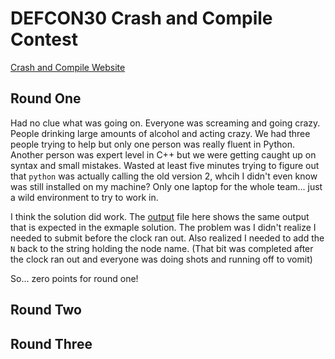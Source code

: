 # DEFCON30 Crash and Compile Contest

[Crash and Compile Website](https://crashandcompile.org/)

## Round One

Had no clue what was going on. Everyone was screaming and going crazy. People drinking
large amounts of alcohol and acting crazy. We had three people trying to help but only
one person was really fluent in Python. Another person was expert level in C++ but we
were getting caught up on syntax and small mistakes. Wasted at least five minutes trying
to figure out that `python` was actually calling the old version 2, whcih I didn't even
know was still installed on my machine? Only one laptop for the whole team... just a 
wild environment to try to work in. 

I think the solution did work. The [output](round1/output.txt) file here shows the same
output that is expected in the exmaple solution. The problem was I didn't realize I
needed to submit before the clock ran out. Also realized I needed to add the `N` back
to the string holding the node name. (That bit was completed after the clock ran out and
everyone was doing shots and running off to vomit)

So... zero points for round one!

## Round Two 


## Round Three

